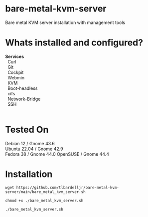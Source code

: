 # bare-metal-kvm-server
Bare metal KVM server installation with management tools

# Whats installed and configured?
<b>Services</b><br>
&nbsp; Curl<br>
&nbsp; Git<br>
&nbsp; Cockpit<br>
&nbsp; Webmin<br>
&nbsp; KVM<br>
&nbsp; Boot-headless<br>
&nbsp; cifs<br>
&nbsp; Network-Bridge<br>
&nbsp; SSH<br><br>

# Tested On
Debian 12 / Gnome 43.6<br>
Ubuntu 22.04 / Gnome 42.9<br>
Fedora 38 / Gnome 44.0
OpenSUSE / Gnome 44.4

# Installation


```
wget https://github.com/tlbardelljr/bare-metal-kvm-server/main/bare_metal_kvm_server.sh
```

```
chmod +x ./bare_metal_kvm_server.sh
```

```
./bare_metal_kvm_server.sh
```




